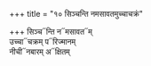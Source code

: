 +++
title = "१० सिञ्चन्ति नमसावतमुच्चाचक्रं"

+++
सिञ्च᳓न्ति न᳓मसावत᳓म्  
उच्चा᳓चक्रम् प᳓रिज्मानम्  
नीची᳓नबारम् अ᳓क्षितम्